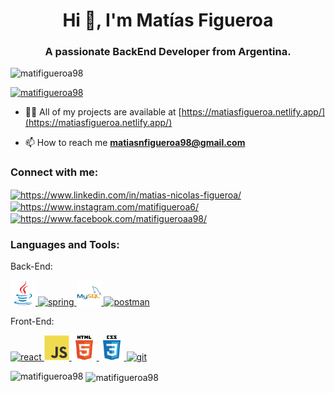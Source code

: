 <h1 align="center">Hi 👋, I'm Matías Figueroa</h1>
<h3 align="center">A passionate BackEnd Developer from Argentina.</h3>

<p align="left"> <img src="https://komarev.com/ghpvc/?username=matifigueroa98&label=Profile%20views&color=0e75b6&style=flat" alt="matifigueroa98" /> </p>

<p align="left"> <a href="https://github.com/ryo-ma/github-profile-trophy"><img src="https://github-profile-trophy.vercel.app/?username=matifigueroa98" alt="matifigueroa98" /></a> </p>

- 👨‍💻 All of my projects are available at [https://matiasfigueroa.netlify.app/](https://matiasfigueroa.netlify.app/)

- 📫 How to reach me **matiasnfigueroa98@gmail.com**

<h3 align="left">Connect with me:</h3>
<p align="left">
<a href="https://linkedin.com/in/https://www.linkedin.com/in/matias-nicolas-figueroa/" target="blank"><img align="center" src="https://raw.githubusercontent.com/rahuldkjain/github-profile-readme-generator/master/src/images/icons/Social/linked-in-alt.svg" alt="https://www.linkedin.com/in/matias-nicolas-figueroa/" height="30" width="40" /></a>
<a href="https://instagram.com/https://www.instagram.com/matifigueroa6/" target="blank"><img align="center" src="https://raw.githubusercontent.com/rahuldkjain/github-profile-readme-generator/master/src/images/icons/Social/instagram.svg" alt="https://www.instagram.com/matifigueroa6/" height="30" width="40" /></a>
  <a href="https://fb.com/https://www.facebook.com/matifigueroaa98/" target="blank"><img align="center" src="https://raw.githubusercontent.com/rahuldkjain/github-profile-readme-generator/master/src/images/icons/Social/facebook.svg" alt="https://www.facebook.com/matifigueroaa98/" height="30" width="40" /></a>
</p>

<h3 align="left">Languages and Tools:</h3>
<p align="left"> 
  <p align="left">Back-End: </p> 
   <a href="https://www.java.com" target="_blank" rel="noreferrer"> <img src="https://raw.githubusercontent.com/devicons/devicon/master/icons/java/java-original.svg" alt="java" width="40" height="40"/> </a>
   <a href="https://spring.io/" target="_blank" rel="noreferrer"> <img src="https://www.vectorlogo.zone/logos/springio/springio-icon.svg" alt="spring" width="40" height="40"/> </a>
    <a href="https://www.mysql.com/" target="_blank" rel="noreferrer"> <img src="https://raw.githubusercontent.com/devicons/devicon/master/icons/mysql/mysql-original-wordmark.svg" alt="mysql" width="40" height="40"/> </a>
     <a href="https://postman.com" target="_blank" rel="noreferrer"> <img src="https://www.vectorlogo.zone/logos/getpostman/getpostman-icon.svg" alt="postman" width="40" height="40"/> </a>
   <p align="left">Front-End: </p> 
   <a href="https://reactjs.org/" target="_blank" rel="noreferrer"> <img src="https://www.vectorlogo.zone/util/preview.html?image=/logos/reactjs/reactjs-icon.svg" alt="react" width="40" height="40"/> </a>
   <a href="https://developer.mozilla.org/en-US/docs/Web/JavaScript" target="_blank" rel="noreferrer"> <img src="https://raw.githubusercontent.com/devicons/devicon/master/icons/javascript/javascript-original.svg" alt="javascript" width="40" height="40"/> </a> 
  <a href="https://www.w3.org/html/" target="_blank" rel="noreferrer"> <img src="https://raw.githubusercontent.com/devicons/devicon/master/icons/html5/html5-original-wordmark.svg" alt="html5" width="40" height="40"/> </a> 
   <a href="https://www.w3schools.com/css/" target="_blank" rel="noreferrer"> <img src="https://raw.githubusercontent.com/devicons/devicon/master/icons/css3/css3-original-wordmark.svg" alt="css3" width="40" height="40"/> </a>  
   <a href="https://git-scm.com/" target="_blank" rel="noreferrer"> <img src="https://www.vectorlogo.zone/logos/git-scm/git-scm-icon.svg" alt="git" width="40" height="40"/> </a> 
 </p>

<p><img align="left" src="https://github-readme-stats.vercel.app/api/top-langs?username=matifigueroa98&show_icons=true&locale=en&layout=compact" alt="matifigueroa98" /></p>

<p>&nbsp;<img align="center" src="https://github-readme-stats.vercel.app/api?username=matifigueroa98&show_icons=true&locale=en" alt="matifigueroa98" /></p>

